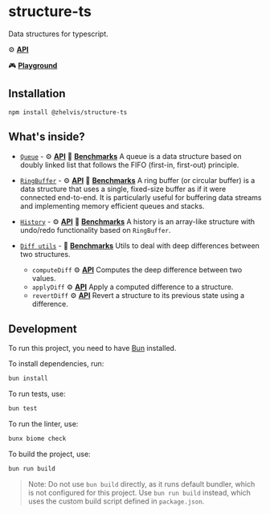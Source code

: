 # structure-ts

Data structures for typescript.

⚙️ **[API](https://zhelvis.github.io/structure-ts)**

🎮 **[Playground](https://bolt.new/~/structure-ts)**


## Installation

```
npm install @zhelvis/structure-ts
```

## What's inside?

- [`Queue`](https://github.com/zhelvis/structure-ts/blob/main/src/queue.ts) -
⚙️ **[API](https://zhelvis.github.io/structure-ts/classes/Queue.html)**
🔬 **[Benchmarks](https://github.com/zhelvis/structure-ts/blob/main/src/queue.bench.md)** 
A queue is a data structure based on doubly linked list that follows the FIFO (first-in, first-out) principle.

- [`RingBuffer`](https://github.com/zhelvis/structure-ts/blob/main/src/ringBuffer.ts) -
⚙️ **[API](https://zhelvis.github.io/structure-ts/classes/RingBuffer.html)** 
🔬 **[Benchmarks](https://github.com/zhelvis/structure-ts/blob/main/src/ringBuffer.bench.md)**
A ring buffer (or circular buffer) is a data structure that uses a single, fixed-size buffer as if it were connected end-to-end.
It is particularly useful for buffering data streams and implementing memory efficient queues and stacks.

- [`History`](https://github.com/zhelvis/structure-ts/blob/main/src/history.ts) -
⚙️ **[API](https://zhelvis.github.io/structure-ts/classes/History.html)**
🔬 **[Benchmarks](https://github.com/zhelvis/structure-ts/blob/main/src/history.bench.md)**
A history is an array-like structure with undo/redo functionality based on `RingBuffer`.

- [`Diff utils`](https://github.com/zhelvis/structure-ts/blob/main/src/utils/diff.ts) -
🔬 **[Benchmarks](https://github.com/zhelvis/structure-ts/blob/main/src/utils/diff.bench.md)**
Utils to deal with deep differences between two structures.
    - `computeDiff` ⚙️ **[API](https://zhelvis.github.io/structure-ts/functions/computeDiff.html)** Computes the deep difference between two values.
    - `applyDiff` ⚙️ **[API](https://zhelvis.github.io/structure-ts/functions/applyDiff.html)** Apply a computed difference to a structure.
    - `revertDiff` ⚙️ **[API](https://zhelvis.github.io/structure-ts/functions/revertDiff.html)** Revert a structure to its previous state using a difference.


## Development

To run this project, you need to have [Bun] installed.

To install dependencies, run:

```bash
bun install
```

To run tests, use:

```bash
bun test
```

To run the linter, use:

```bash
bunx biome check
```

To build the project, use:

```bash
bun run build
```

> Note: Do not use `bun build` directly, as it runs default bundler, which is not configured for this project. Use `bun run build` instead, which uses the custom build script defined in `package.json`.

[Bun]: https://bun.sh
[Docs]: https://zhelvis.github.io/structure-ts/index.html
